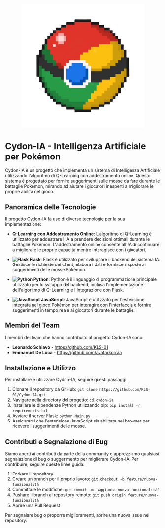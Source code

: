 <p align="center"><img src="https://github.com/KLS-01/Cydon-IA/blob/main/extension/icons/chromeball.png?raw=true" height="400"></p>

# Cydon-IA - Intelligenza Artificiale per Pokémon

Cydon-IA è un progetto che implementa un sistema di Intelligenza Artificiale utilizzando l'algoritmo di Q-Learning con addestramento online. Questo sistema è progettato per fornire suggerimenti sulle mosse da fare durante le battaglie Pokémon, mirando ad aiutare i giocatori inesperti a migliorare le proprie abilità nel gioco.

## Panoramica delle Tecnologie

Il progetto Cydon-IA fa uso di diverse tecnologie per la sua implementazione:

- **Q-Learning con Addestramento Online**: L'algoritmo di Q-Learning è utilizzato per addestrare l'IA a prendere decisioni ottimali durante le battaglie Pokémon. L'addestramento online consente all'IA di continuare a migliorare le proprie capacità mentre interagisce con i giocatori.

- **<img src="https://miro.medium.com/v2/resize:fit:640/format:webp/1*0G5zu7CnXdMT9pGbYUTQLQ.png" alt="Flask" height="20"/> Flask**: Flask è utilizzato per sviluppare il backend del sistema IA. Gestisce le richieste dei client, elabora i dati e fornisce risposte ai suggerimenti delle mosse Pokémon.

- **<img src="https://upload.wikimedia.org/wikipedia/commons/c/c3/Python-logo-notext.svg" alt="Python" height="20"/> Python**: Python è il linguaggio di programmazione principale utilizzato per lo sviluppo del backend, inclusa l'implementazione dell'algoritmo di Q-Learning e l'integrazione con Flask.

- **<img src="https://upload.wikimedia.org/wikipedia/commons/6/6a/JavaScript-logo.png" alt="JavaScript" height="20"/> JavaScript**: JavaScript è utilizzato per l'estensione integrata nel gioco Pokémon per interagire con l'interfaccia e fornire suggerimenti in tempo reale ai giocatori durante le battaglie.

## Membri del Team

I membri del team che hanno contribuito al progetto Cydon-IA sono:

- **Leonardo Schiavo** - https://github.com/KLS-01
- **Emmanuel De Luca** - https://github.com/avatarkorraa

## Installazione e Utilizzo

Per installare e utilizzare Cydon-IA, seguire questi passaggi:

1. Clonare il repository da GitHub: `git clone https://github.com/KLS-01/Cydon-IA.git`
2. Navigare nella directory del progetto: `cd cydon-ia`
3. Installare le dipendenze Python utilizzando pip: `pip install -r requirements.txt`
4. Avviare il server Flask: `python Main.py`
5. Assicurarsi che l'estensione JavaScript sia abilitata nel browser per ricevere i suggerimenti delle mosse.

## Contributi e Segnalazione di Bug

Siamo aperti ai contributi da parte della community e apprezziamo qualsiasi segnalazione di bug o suggerimento per migliorare Cydon-IA. Per contribuire, seguire queste linee guida:

1. Forkare il repository
2. Creare un branch per il proprio lavoro: `git checkout -b feature/nuova-funzionalità`
3. Committare le modifiche: `git commit -m 'Aggiunta nuova funzionalità'`
4. Pushare il branch al repository remoto: `git push origin feature/nuova-funzionalità`
5. Aprire una Pull Request

Per segnalare bug o proporre miglioramenti, aprire una nuova issue nel repository.
